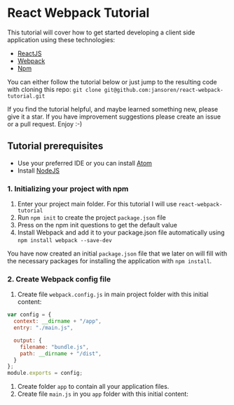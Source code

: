 # React Webpack Tutorial

This tutorial will cover how to get started developing a client side application using these technologies:
- [ReactJS](https://facebook.github.io/react/)
- [Webpack](https://webpack.github.io/)
- [Npm](https://docs.npmjs.com/getting-started/what-is-npm)

You can either follow the tutorial below or just jump to the resulting code with cloning this repo:
`git clone git@github.com:jansoren/react-webpack-tutorial.git`

If you find the tutorial helpful, and maybe learned something new, please give it a star. If you have improvement suggestions please create an issue or a pull request. Enjoy :-)

## Tutorial prerequisites

- Use your preferred IDE or you can install [Atom](https://atom.io/)
- Install [NodeJS](https://nodejs.org/en/download/)

### 1. Initializing your project with npm

1. Enter your project main folder. For this tutorial I will use `react-webpack-tutorial`
1. Run `npm init` to create the project `package.json` file
1. Press <enter> on the npm init questions to get the default value
1. Install Webpack and add it to your package.json file automatically using `npm install webpack --save-dev`

You have now created an initial `package.json` file that we later on will fill with the necessary packages for installing the application with `npm install`.

### 2. Create Webpack config file

1. Create file `webpack.config.js` in main project folder with this initial content:
  ```javascript
  var config = {
    context: __dirname + "/app",
    entry: "./main.js",

    output: {
      filename: "bundle.js",
      path: __dirname + "/dist",
    }
  };
  module.exports = config;
  ```
1. Create folder `app` to contain all your application files.
1. Create file `main.js` in you `app` folder with this initial content:
  ```javascript

  ```
